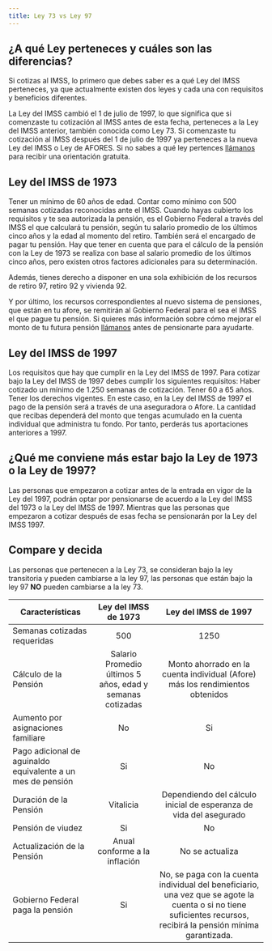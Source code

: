 ```yaml
---
title: Ley 73 vs Ley 97
---
```


## ¿A qué Ley perteneces y cuáles son las diferencias?

Si cotizas al IMSS, lo primero que debes saber es a qué Ley del IMSS perteneces, ya que actualmente existen dos leyes y cada una con requisitos y beneficios diferentes.

La Ley del IMSS cambió el 1 de julio de 1997, lo que significa que si comenzaste tu cotización al IMSS antes de esta fecha, perteneces a la Ley del IMSS anterior, también conocida como Ley 73. Si comenzaste tu cotización al IMSS después del 1 de julio de 1997 ya perteneces a la nueva Ley del IMSS o Ley de AFORES. Si no sabes a qué ley pertences [llámanos](/2018/03/contacto.html) para recibir una orientación gratuita.

## Ley del IMSS de 1973

Tener un mínimo de 60 años de edad.
Contar como mínimo con 500 semanas cotizadas reconocidas ante el IMSS.
Cuando hayas cubierto los requisitos y te sea autorizada la pensión, es el Gobierno Federal a través del IMSS el que calculará tu pensión, según tu salario promedio de los últimos cinco años y la edad al momento del retiro. También será el encargado de pagar tu pensión. Hay que tener en cuenta que para el cálculo de la pensión con la Ley de 1973 se realiza con base al salario promedio de los últimos cinco años, pero existen otros factores adicionales para su determinación.

Además, tienes derecho a disponer en una sola exhibición de los recursos de retiro 97, retiro 92 y vivienda 92. 
 
Y por último, los recursos correspondientes al nuevo sistema de pensiones, que están en tu afore, se remitirán al Gobierno Federal para el sea el IMSS el que pague tu pensión. Si quieres más información sobre cómo mejorar el monto de tu futura pensión [llámanos](/2018/03/contacto.html) antes de pensionarte para ayudarte. 

## Ley del IMSS de 1997

Los requisitos que hay que cumplir en la Ley del IMSS de 1997. Para cotizar bajo la Ley del IMSS de 1997 debes cumplir los siguientes requisitos: 
Haber cotizado un  mínimo de 1.250 semanas de cotización.
Tener 60 a 65 años.
Tener los derechos vigentes.
En este caso, en la Ley del IMSS de 1997 el pago de la pensión será a través de una aseguradora o Afore. La cantidad que recibas dependerá del monto que tengas acumulado en la cuenta individual que administra tu fondo. Por tanto, perderás tus aportaciones anteriores a 1997.
 
## ¿Qué me conviene más estar bajo la Ley de 1973 o la Ley de 1997?

Las personas que empezaron a cotizar antes de la entrada en vigor de la Ley del 1997, podrán optar por pensionarse de acuerdo a la Ley del IMSS del 1973 o la Ley del IMSS de 1997. Mientras que las personas que empezaron a cotizar después de esas fecha se pensionarán por la Ley del IMSS 1997. 

## Compare y decida 

Las personas que pertenecen a la Ley 73, se consideran bajo la ley transitoria y pueden cambiarse a la ley 97, las personas que están bajo la ley 97 **NO** pueden cambiarse a la ley 73.



| Características       | Ley del IMSS de 1973          | Ley del IMSS de 1997 |
| ------------- |:-------------:| :-----:|
| Semanas cotizadas requeridas      | 500 | 1250 |
| Cálculo de la Pensión      | Salario Promedio últimos 5 años, edad y semanas cotizadas      |  Monto ahorrado en la cuenta individual (Afore) más los rendimientos obtenidos |
| Aumento por asignaciones familiare | No     |    Si |
| Pago adicional de aguinaldo equivalente a un mes de pensión | Si | No |
| Duración de la Pensión | Vitalicia	 | Dependiendo del cálculo inicial de esperanza de vida del asegurado |
| Pensión de viudez | Si | No |
| Actualización de la Pensión | Anual conforme a la inflación	| No se actualiza |
| Gobierno Federal paga la pensión | Si | No, se paga con la cuenta individual del beneficiario, una vez que se agote la cuenta o si no tiene suficientes recursos, recibirá la pensión mínima garantizada. |


